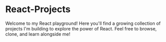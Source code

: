 # React-Projects
Welcome to my React playground! Here you'll find a growing collection of projects I'm building to explore the power of React. Feel free to browse, clone, and learn alongside me!
